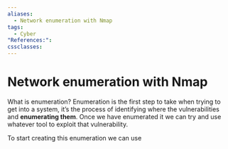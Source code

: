 ```yaml
---
aliases:
  - Network enumeration with Nmap
tags:
  - Cyber
"References:": 
cssclasses:
---
```

# Network enumeration with Nmap
What is enumeration? Enumeration is the first step to take when trying to get into a system, it’s the process of identifying where the vulnerabilities and **enumerating them**. 
Once we have enumerated it we can try and use whatever tool to exploit that vulnerability. 

To start creating this enumeration we can use 


